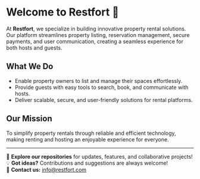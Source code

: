 # Welcome to Restfort 🌟

At **Restfort**, we specialize in building innovative property rental solutions. Our platform streamlines property listing, reservation management, secure payments, and user communication, creating a seamless experience for both hosts and guests.

## What We Do

- Enable property owners to list and manage their spaces effortlessly.
- Provide guests with easy tools to search, book, and communicate with hosts.
- Deliver scalable, secure, and user-friendly solutions for rental platforms.

## Our Mission

To simplify property rentals through reliable and efficient technology, making renting and hosting an enjoyable experience for everyone.

---

🚀 **Explore our repositories** for updates, features, and collaborative projects!  
💡 **Got ideas?** Contributions and suggestions are always welcome!  
📧 **Contact us:** info@restfort.com  
